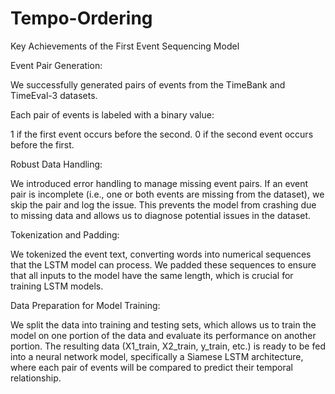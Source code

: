# Tempo-Ordering

Key Achievements of the First Event Sequencing Model

Event Pair Generation:

We successfully generated pairs of events from the TimeBank and TimeEval-3 datasets.

Each pair of events is labeled with a binary value:

1 if the first event occurs before the second.
0 if the second event occurs before the first.

Robust Data Handling:

We introduced error handling to manage missing event pairs. If an event pair is incomplete (i.e., one or both events are missing from the dataset), we skip the pair and log the issue. This prevents the model from crashing due to missing data and allows us to diagnose potential issues in the dataset.

Tokenization and Padding:

We tokenized the event text, converting words into numerical sequences that the LSTM model can process.
We padded these sequences to ensure that all inputs to the model have the same length, which is crucial for training LSTM models.

Data Preparation for Model Training:

We split the data into training and testing sets, which allows us to train the model on one portion of the data and evaluate its performance on another portion.
The resulting data (X1_train, X2_train, y_train, etc.) is ready to be fed into a neural network model, specifically a Siamese LSTM architecture, where each pair of events will be compared to predict their temporal relationship.
